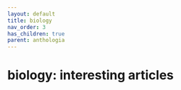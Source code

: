 ```yaml
---
layout: default
title: biology
nav_order: 3
has_children: true
parent: anthologia
---
```


# biology: interesting articles



